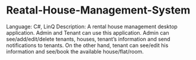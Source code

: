 # Reatal-House-Management-System
Language: C#, LinQ
Description: A rental house management desktop application. Admin and Tenant can use   this application. Admin can see/add/edit/delete tenants, houses, tenant’s information and send notifications to tenants. On the other hand, tenant can see/edit his information and see/book the available house/flat/room.
